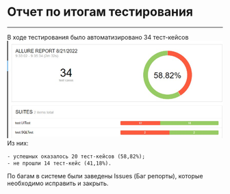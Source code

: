 # Отчет по итогам тестирования
---
В ходе тестирования было автоматизировано 34 тест-кейсов
![img_1.jpg](img_1.jpg)
Из них:

    - успешных оказалось 20 тест-кейсов (58,82%);
    - не прошли 14 тест-кейс (41,18%).

По багам в системе были заведены Issues (Баг репорты), которые необходимо исправить и закрыть.